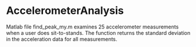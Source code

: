 # AccelerometerAnalysis

Matlab file find_peak_my.m examines 25 accelerometer measurements when a user does sit-to-stands. The function returns the standard deviation in the acceleration data for all measurements.
